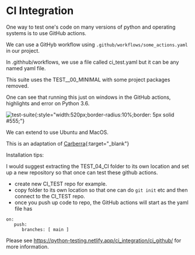 # CI Integration

One way to test one's code on many versions of python and operating systems is to use GitHub actions.

We can use a GitHyb workflow using `.github/workflows/some_actions.yaml` in our project.

In .githhub/workflows, we use a file called ci_test.yaml but it can be any named yaml file.

This suite uses the TEST__00_MINIMAL with some project packages removed.

One can see that running this just on windows in the GitHub actions, highlights and error on Python 3.6.

![test-suite](../assets/images/github-actions.png){:style="width:520px;border-radius:10%;border: 5px solid #555;"}


We can extend to use Ubuntu and MacOS.

This is an adaptation of [Carberra](https://www.youtube.com/watch?v=0aEJBygCn5Q){:target="_blank"}

Installation tips:

I would suggest extracting the TEST_04_CI folder to its own location and set up a new repository so that once can test these github actions. 

- create new CI_TEST repo for example.
- copy folder to its own location so that one can do `git init` etc and then connect to the CI_TEST repo.
- once you push up code to repo, the GitHub actions will start as the yaml file has 

```
on:
   push:
      branches: [ main ]
```

Please see https://python-testing.netlify.app/ci_integration/ci_github/ for more information.